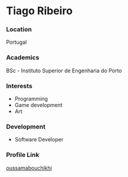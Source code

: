 # Tiago Ribeiro

### Location

Portugal

### Academics

BSc - Instituto Superior de Engenharia do Porto

### Interests

- Programming
- Game development
- Art

### Development

- Software Developer

### Profile Link

[oussamabouchikhi](https://github.com/Tiago-S-Ribeiro)
